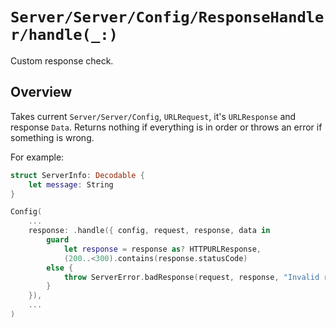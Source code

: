 # ``Server/Server/Config/ResponseHandler/handle(_:)``

Custom response check.

## Overview

Takes current ``Server/Server/Config``, `URLRequest`, it's `URLResponse` and response `Data`. Returns nothing if everything is in order or throws an error if something is wrong.

For example:

```swift
struct ServerInfo: Decodable {
    let message: String
}

Config(
    ...
    response: .handle({ config, request, response, data in
        guard
            let response = response as? HTTPURLResponse,
            (200..<300).contains(response.statusCode)
        else {
            throw ServerError.badResponse(request, response, "Invalid response code.", data)
        }
    }),
    ...
)
```
